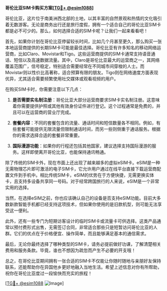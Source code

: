 **哥伦比亚SIM卡购买方案[[TG💪+ @esim1088](https://t.me/s/esim1088)]**

哥伦比亚，这片位于南美洲西北部的土地，以其丰富的自然景观和热情的文化吸引着无数游客。无论是商务出行还是旅行度假，拥有一个适合自己的哥伦比亚SIM卡都是必不可少的。那么，如何选择合适的SIM卡呢？让我们一起来看看吧！

首先，如果你计划在哥伦比亚停留较长时间，比如几个月甚至更久，那么购买一张本地运营商提供的长期SIM卡可能是最佳选择。哥伦比亚有许多知名的移动网络运营商，比如Claro、Movistar和Tigo。这些运营商提供的SIM卡通常支持语音通话、短信以及高速数据流量。其中，Claro是哥伦比亚最大的运营商之一，其网络覆盖范围广，信号稳定，特别适合需要经常在不同城市间穿梭的人士。而Movistar则以性价比高著称，适合预算有限的朋友。Tigo则在网络速度方面表现优异，尤其适合需要频繁使用社交媒体或观看视频的用户。

在购买SIM卡时，你需要注意以下几点：

1. **是否需要实名制注册**：哥伦比亚大部分运营商要求SIM卡实名制注册。这意味着你需要提供护照或其他有效身份证件进行登记。这个过程通常是免费的，并且可以在运营商的营业厅完成。

2. **套餐内容**：不同的套餐包含的流量、通话时间和短信数量各不相同。例如，有些套餐可能提供无限流量但限制通话时间，而另一些则侧重于通话服务。根据你的需求选择合适的套餐非常重要。

3. **国际漫游功能**：如果你的行程还包括其他国家，建议选择支持国际漫游的服务。这样即使离开哥伦比亚，也能保持通讯畅通。

除了传统的SIM卡外，现在市面上还出现了越来越多的虚拟eSIM卡。eSIM是一种无需物理芯片即可激活的电子SIM卡，它允许用户通过在线平台直接下载运营商配置文件到手机中。相比传统SIM卡，eSIM的优势在于方便快捷，无需更换实体卡，且支持多设备共享同一号码。对于经常跨国旅行的人来说，eSIM是一个非常实用的选择。

当然，在选择eSIM之前，你也应该确认自己的设备是否支持eSIM功能。目前大多数新款智能手机都已经支持这项技术，但如果你使用的是旧款机型，则可能无法享受这一便利。

此外，还有一些专门为短期访客设计的临时SIM卡或流量卡可供选择。这类产品通常以预付费形式出售，无需签订合同，非常适合那些只是短暂访问哥伦比亚的人群。它们的优点在于价格便宜、操作简单，而且能够满足基本的通信需求。

最后，无论你最终选择了哪种类型的SIM卡，请务必提前做好功课，了解清楚相关费用和服务条款。毕竟，谁也不想因为疏忽而产生不必要的开支哦！

总之，在哥伦比亚期间拥有一张合适的SIM卡不仅能让你随时随地与亲朋好友保持联系，还能帮助你在异国他乡更好地融入当地生活。希望上述信息对你有所帮助，祝你在哥伦比亚度过一段愉快而充实的旅程！

[[TG💪+ @esim1088](https://t.me/s/esim1088) ![Image](https://i.postimg.cc/4NQfJmqS/Snipaste-2025-05-13-00-14-12.png)]